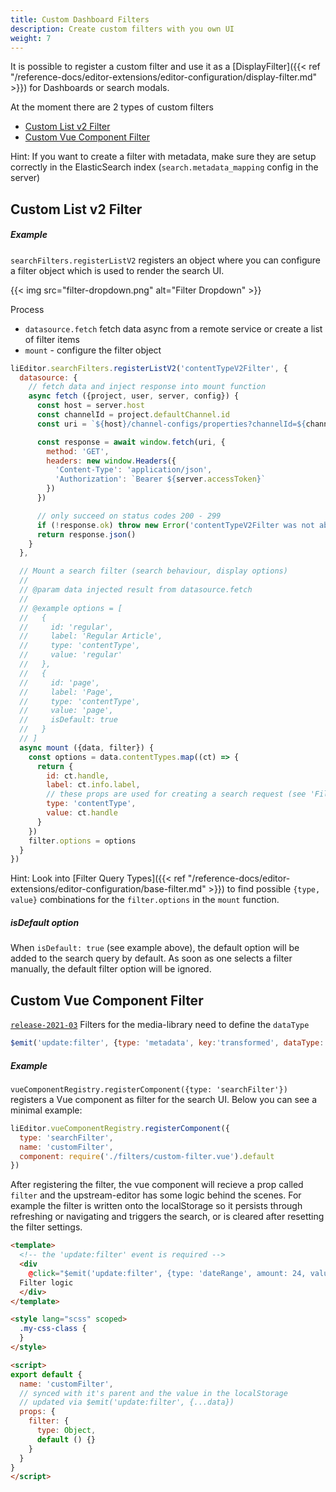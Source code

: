 ```yaml
---
title: Custom Dashboard Filters
description: Create custom filters with you own UI
weight: 7
---
```


It is possible to register a custom filter and use it as a [DisplayFilter]({{< ref "/reference-docs/editor-extensions/editor-configuration/display-filter.md" >}}) for Dashboards or search modals.

At the moment there are 2 types of custom filters
- [Custom List v2 Filter](#custom-list-v2-filter)
- [Custom Vue Component Filter](#custom-vue-component-filter)

Hint: If you want to create a filter with metadata, make sure they are setup correctly in the ElasticSearch index (`search.metadata_mapping` config in the server)


## Custom List v2 Filter

##### Example

`searchFilters.registerListV2` registers an object where you can configure a filter object which is used to render the search UI.

{{< img src="filter-dropdown.png" alt="Filter Dropdown" >}}

Process
- `datasource.fetch` fetch data async from a remote service or create a list of filter items
- `mount` - configure the filter object

```js
liEditor.searchFilters.registerListV2('contentTypeV2Filter', {
  datasource: {
    // fetch data and inject response into mount function
    async fetch ({project, user, server, config}) {
      const host = server.host
      const channelId = project.defaultChannel.id
      const uri = `${host}/channel-configs/properties?channelId=${channelId}&properties=contentTypes`

      const response = await window.fetch(uri, {
        method: 'GET',
        headers: new window.Headers({
          'Content-Type': 'application/json',
          'Authorization': `Bearer ${server.accessToken}`
        })
      })

      // only succeed on status codes 200 - 299
      if (!response.ok) throw new Error('contentTypeV2Filter was not able to fetch data')
      return response.json()
    }
  },

  // Mount a search filter (search behaviour, display options)
  //
  // @param data injected result from datasource.fetch
  //
  // @example options = [
  //   {
  //     id: 'regular',
  //     label: 'Regular Article',
  //     type: 'contentType',
  //     value: 'regular'
  //   },
  //   {
  //     id: 'page',
  //     label: 'Page',
  //     type: 'contentType',
  //     value: 'page',
  //     isDefault: true
  //   }
  // ]
  async mount ({data, filter}) {
    const options = data.contentTypes.map((ct) => {
      return {
        id: ct.handle,
        label: ct.info.label,
        // these props are used for creating a search request (see 'Filter Query Types' link below)
        type: 'contentType',
        value: ct.handle
      }
    })
    filter.options = options
  }
})
```

Hint: Look into [Filter Query Types]({{< ref "/reference-docs/editor-extensions/editor-configuration/base-filter.md" >}}) to find possible `{type, value}` combinations for the `filter.options` in the `mount` function.

##### isDefault option

When `isDefault: true` (see example above), the default option will be added to the search query by default. As soon as one selects a filter manually, the default filter option will be ignored.



## Custom Vue Component Filter

[`release-2021-03`](https://github.com/livingdocsIO/livingdocs-release-notes/blob/master/releases/release-2021-03.md)
Filters for the media-library need to define the `dataType`
```js
$emit('update:filter', {type: 'metadata', key:'transformed', dataType: 'boolean', value: true})
```

##### Example

`vueComponentRegistry.registerComponent({type: 'searchFilter'})` registers a Vue component as filter for the search UI. Below you can see a minimal example:

```js
liEditor.vueComponentRegistry.registerComponent({
  type: 'searchFilter',
  name: 'customFilter',
  component: require('./filters/custom-filter.vue').default
})
```

After registering the filter, the vue component will recieve a prop called `filter` and the upstream-editor has some logic behind the scenes. For example the filter is written onto the localStorage so it persists through refreshing or navigating and triggers the search, or is cleared after resetting the filter settings.
```html
<template>
  <!-- the 'update:filter' event is required -->
  <div
    @click="$emit('update:filter', {type: 'dateRange', amount: 24, value: 'h'})">
  Filter logic
  </div>
</template>

<style lang="scss" scoped>
  .my-css-class {
  }
</style>

<script>
export default {
  name: 'customFilter',
  // synced with it's parent and the value in the localStorage
  // updated via $emit('update:filter', {...data})
  props: {
    filter: {
      type: Object,
      default () {}
    }
  }
}
</script>
```
